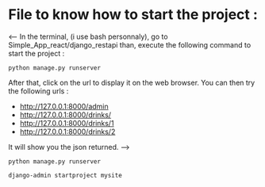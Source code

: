 # File to know how to start the project :

<-- In the terminal, (i use bash personnaly), go to Simple_App_react/django_restapi
than, execute the following command to start the project :

```code
python manage.py runserver
```
After that, click on the url to display it on the web browser.
You can then try the following urls :

- http://127.0.0.1:8000/admin
- http://127.0.0.1:8000/drinks/
- http://127.0.0.1:8000/drinks/1
- http://127.0.0.1:8000/drinks/2

It will show you the json returned.
-->

<!-- Usefull commands : -->

```code
python manage.py runserver
```

```code
django-admin startproject mysite
```


